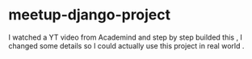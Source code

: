 # meetup-django-project
I watched a YT video from Academind and step by step builded this , I changed some details so I could actually use this project in real world .
